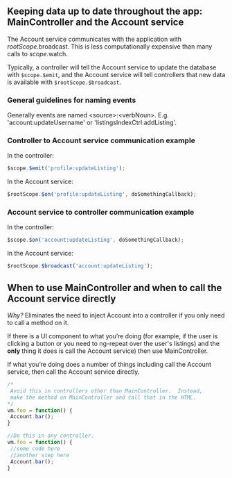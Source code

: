 ## Keeping data up to date throughout the app: MainController and the Account service

The Account service communicates with the application with $rootScope.$broadcast.   This is less computationally expensive than  many calls to $scope.$watch.  

Typically, a controller will tell the Account service to update the database with `$scope.$emit`, and the Account service will tell controllers that new data is available with `$rootScope.$broadcast`.

### General guidelines for naming events  
Generally events are named &lt;source&gt;:&lt;verbNoun&gt;.  E.g. 'account:updateUsername' or 'listingsIndexCtrl:addListing'.

### Controller to Account service communication example  

In the controller:
``` javascript
$scope.$emit('profile:updateListing');
```
In the Account service:
``` javascript
$rootScope.$on('profile:updateListing', doSomethingCallback);
``` 
### Account service to controller communication example  
In the controller:
``` javascript
$scope.$on('account:updateListing', doSomethingCallback);
```
In the Account service:
``` javascript
$rootScope.$broadcast('account:updateListing');
``` 


## When to use MainController and when to call the Account service directly

*Why?* Eliminates the need to inject Account into a controller if you only need to call a method on it.  

If there is a UI component to what you’re doing (for example, if the user is clicking a button or you need to ng-repeat over the user's listings) and the **only** thing it does is call the Account service) then use MainController.  

If what you’re doing does a number of things including call the Account service, then call the Account service directly.  

 ``` javascript
/* 
  Avoid this in controllers other than MainController.  Instead,  
  make the method on MainController and call that in the HTML.
*/
vm.foo = function() {
  Account.bar();
}
```

 ``` javascript
//Do this in any controller.
vm.foo = function() {
  //some code here
  //another step here
  Account.bar();
}
```

